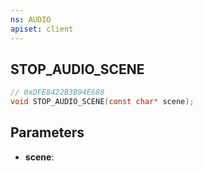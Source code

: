 ```yaml
---
ns: AUDIO
apiset: client
---
```

## STOP_AUDIO_SCENE

```c
// 0xDFE8422B3B94E688
void STOP_AUDIO_SCENE(const char* scene);
```


## Parameters
* **scene**:



